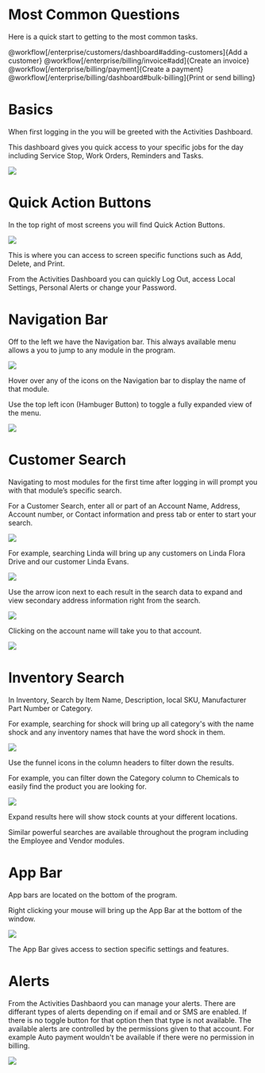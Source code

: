 # Most Common Questions
Here is a quick start to getting to the most common tasks.

@workflow[/enterprise/customers/dashboard#adding-customers]{Add a customer}
@workflow[/enterprise/billing/invoice#add]{Create an invoice}
@workflow[/enterprise/billing/payment]{Create a payment}
@workflow[/enterprise/billing/dashboard#bulk-billing]{Print or send billing}

# Basics

When first logging in the you will be greeted with the Activities Dashboard.

This dashboard gives you quick access to your specific jobs for the day including Service Stop, Work Orders, Reminders and Tasks.

![](https://cdn.realsgii2.dev/wise-software-docs/image_1.f5f50bdf.png)

# Quick Action Buttons

In the top right of most screens you will find Quick Action Buttons.

![](https://cdn.realsgii2.dev/wise-software-docs/image_2.7ee4c60a.png)

This is where you can access to screen specific functions such as Add, Delete, and Print.

From the Activities Dashboard you can quickly Log Out, access Local Settings, Personal Alerts or change your Password.

# Navigation Bar

Off to the left we have the Navigation bar. This always available menu allows a you to jump to any module in the program.

![](https://cdn.realsgii2.dev/wise-software-docs/image_3.dc5c4c19.png)

Hover over any of the icons on the Navigation bar to display the name of that module.

Use the top left icon (Hambuger Button) to toggle a fully expanded view of the menu.

![](https://cdn.realsgii2.dev/wise-software-docs/image_4.df965977.png)

# Customer Search

Navigating to most modules for the first time after logging in will prompt you with that module’s specific search.

For a Customer Search, enter all or part of an Account Name, Address, Account number, or Contact information and press tab or enter to start your search.

![](https://cdn.realsgii2.dev/wise-software-docs/image_5.36364080.png)

For example, searching Linda will bring up any customers on Linda Flora Drive and our customer Linda Evans.

![](https://cdn.realsgii2.dev/wise-software-docs/image_6.b7649edb.png)

Use the arrow icon next to each result in the search data to expand and view secondary address information right from the search.

![](https://cdn.realsgii2.dev/wise-software-docs/image_7.3f41604b.png)

Clicking on the account name will take you to that account.

![](https://cdn.realsgii2.dev/wise-software-docs/image_8.ed4b1231.png)

# Inventory Search

In Inventory, Search by Item Name, Description, local SKU, Manufacturer Part Number or Category.

For example, searching for shock will bring up all category's with the name shock and any inventory names that have the word shock in them.

![](https://cdn.realsgii2.dev/wise-software-docs/image_9.40d2070d.png)

Use the funnel icons in the column headers to filter down the results.

For example, you can filter down the Category column to Chemicals to easily find the product you are looking for.

![](https://cdn.realsgii2.dev/wise-software-docs/image_10.0c54278f.png)

Expand results here will show stock counts at your different locations.

Similar powerful searches are available throughout the program including the Employee and Vendor modules.

# App Bar

App bars are located on the bottom of the program.

Right clicking your mouse will bring up the App Bar at the bottom of the window.

![](https://cdn.realsgii2.dev/wise-software-docs/image_11.9e3b874f.png)

The App Bar gives access to section specific settings and features.

# Alerts

From the Activities Dashbaord you can manage your alerts. There are differant types of alerts depending on if email and or SMS are enabled.  If there is no toggle button for that option then that type is not available. The available alerts are controlled by the permissions given to that account. For example Auto payment wouldn't be available if there were no permission in billing.

![](https://wiselibrary.blob.core.windows.net/docs/Windows/AlertManager.png)
